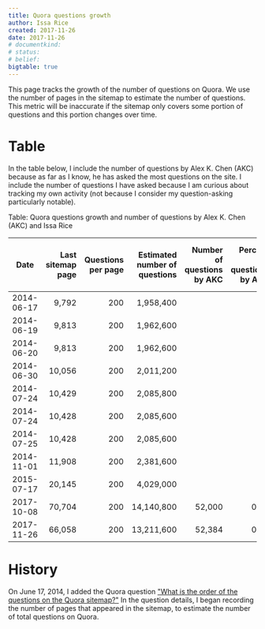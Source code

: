 ```yaml
---
title: Quora questions growth
author: Issa Rice
created: 2017-11-26
date: 2017-11-26
# documentkind:
# status:
# belief:
bigtable: true
---
```


This page tracks the growth of the number of questions on Quora. We use the number of pages in the sitemap to estimate the number of questions. This metric will be inaccurate if the sitemap only covers some portion of questions and this portion changes over time.

# Table

In the table below, I include the number of questions by Alex K. Chen (AKC) because as far as I know, he has asked the most questions on the site. I include the number of questions I have asked because I am curious about tracking my own activity (not because I consider my question-asking particularly notable).

Table: Quora questions growth and number of questions by Alex K. Chen (AKC) and Issa Rice

|Date|Last sitemap page|Questions per page|Estimated number of questions|Number of questions by AKC|Percent of questions by AKC|Number of questions by Issa Rice|
|-------|-----:|------:|-----:|------:|------:|------:|
|2014-06-17|9,792|200|1,958,400|||
|2014-06-19|9,813|200|1,962,600|||
|2014-06-20|9,813|200|1,962,600|||
|2014-06-30|10,056|200|2,011,200|||
|2014-07-24|10,429|200|2,085,800|||
|2014-07-24|10,428|200|2,085,600|||
|2014-07-25|10,428|200|2,085,600|||
|2014-11-01|11,908|200|2,381,600|||
|2015-07-17|20,145|200|4,029,000|||
|2017-10-08|70,704|200|14,140,800|52,000|0.37|3875|
|2017-11-26|66,058|200|13,211,600|52,384|0.40|3,880|

# History

On June 17, 2014, I added the Quora question ["What is the order of the questions on the Quora sitemap?"](https://www.quora.com/What-is-the-order-of-the-questions-on-the-Quora-sitemap/log "“Change Log - What is the order of the questions on the Quora sitemap?”. Quora. Retrieved November 26, 2017.") In the question details, I began recording the number of pages that appeared in the sitemap, to estimate the number of total questions on Quora.
